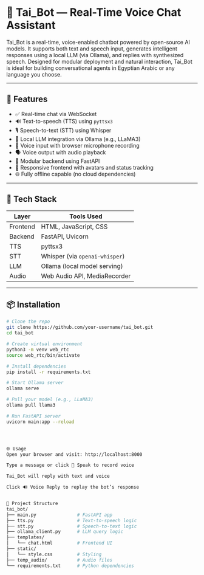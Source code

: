 # 🧠 Tai_Bot — Real-Time Voice Chat Assistant

Tai_Bot is a real-time, voice-enabled chatbot powered by open-source AI models. It supports both text and speech input, generates intelligent responses using a local LLM (via Ollama), and replies with synthesized speech. Designed for modular deployment and natural interaction, Tai_Bot is ideal for building conversational agents in Egyptian Arabic or any language you choose.

---

## 🚀 Features

- ✅ Real-time chat via WebSocket  
- 🔊 Text-to-speech (TTS) using `pyttsx3`  
- 🎙️ Speech-to-text (STT) using Whisper  
- 🧠 Local LLM integration via Ollama (e.g., LLaMA3)  
- 🎤 Voice input with browser microphone recording  
- 🗣️ Voice output with audio playback  
- 🧩 Modular backend using FastAPI  
- 📱 Responsive frontend with avatars and status tracking  
- 🌐 Fully offline capable (no cloud dependencies)

---

## 🧰 Tech Stack

| Layer     | Tools Used                     |
|-----------|--------------------------------|
| Frontend  | HTML, JavaScript, CSS          |
| Backend   | FastAPI, Uvicorn               |
| TTS       | pyttsx3                        |
| STT       | Whisper (via `openai-whisper`) |
| LLM       | Ollama (local model serving)   |
| Audio     | Web Audio API, MediaRecorder   |

---

## 📦 Installation

```bash
# Clone the repo
git clone https://github.com/your-username/tai_bot.git
cd tai_bot

# Create virtual environment
python3 -m venv web_rtc
source web_rtc/bin/activate

# Install dependencies
pip install -r requirements.txt

# Start Ollama server
ollama serve

# Pull your model (e.g., LLaMA3)
ollama pull llama3

# Run FastAPI server
uvicorn main:app --reload




🌐 Usage
Open your browser and visit: http://localhost:8000

Type a message or click 🎤 Speak to record voice

Tai_Bot will reply with text and voice

Click 🔊 Voice Reply to replay the bot’s response


📁 Project Structure
tai_bot/
├── main.py               # FastAPI app
├── tts.py                # Text-to-speech logic
├── stt.py                # Speech-to-text logic
├── ollama_client.py      # LLM query logic
├── templates/
│   └── chat.html         # Frontend UI
├── static/
│   └── style.css         # Styling
├── temp_audio/           # Audio files
└── requirements.txt      # Python dependencies

